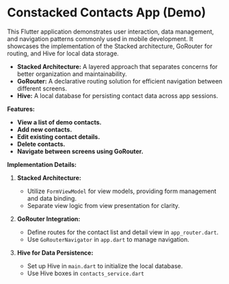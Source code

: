 # Constacked Contacts App (Demo)

This Flutter application demonstrates user interaction, data management, and navigation patterns commonly used in mobile development. It showcases the implementation of the Stacked architecture, GoRouter for routing, and Hive for local data storage.

* **Stacked Architecture:** A layered approach that separates concerns for better organization and maintainability.
* **GoRouter:** A declarative routing solution for efficient navigation between different screens.
* **Hive:** A local database for persisting contact data across app sessions.

**Features:**

* **View a list of demo contacts.**
* **Add new contacts.**
* **Edit existing contact details.**
* **Delete contacts.**
* **Navigate between screens using GoRouter.**


**Implementation Details:**

1. **Stacked Architecture:**
    - Utilize `FormViewModel` for view models, providing form management and data binding.
    - Separate view logic from view presentation for clarity.

2. **GoRouter Integration:**
    - Define routes for the contact list and detail view in `app_router.dart`.
    - Use `GoRouterNavigator` in `app.dart` to manage navigation.

3. **Hive for Data Persistence:**
    - Set up Hive in `main.dart` to initialize the local database.
    - Use Hive boxes in `contacts_service.dart`
